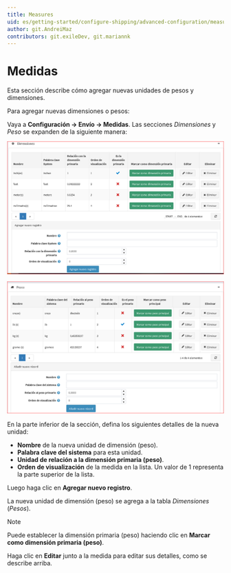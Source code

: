 ```yaml
---
title: Measures
uid: es/getting-started/configure-shipping/advanced-configuration/measures
author: git.AndreiMaz
contributors: git.exileDev, git.mariannk
---
```


# Medidas

Esta sección describe cómo agregar nuevas unidades de pesos y dimensiones.

Para agregar nuevas dimensiones o pesos:

Vaya a **Configuración → Envío → Medidas**. Las secciones *Dimensiones* y *Peso* se expanden de la siguiente manera:

![dimensions](_static/measures/dimensions.png)

![weights](_static/measures/weights.png)

En la parte inferior de la sección, defina los siguientes detalles de la nueva unidad:
* **Nombre** de la nueva unidad de dimensión (peso).
* **Palabra clave del sistema** para esta unidad.
* **Unidad de relación a la dimensión primaria (peso)**.
* **Orden de visualización** de la medida en la lista. Un valor de 1 representa la parte superior de la lista.

Luego haga clic en **Agregar nuevo registro**.

La nueva unidad de dimensión (peso) se agrega a la tabla *Dimensiones* (*Pesos*).

> [!NOTE]
>
> Puede establecer la dimensión primaria (peso) haciendo clic en **Marcar como dimensión primaria (peso)**.

Haga clic en **Editar** junto a la medida para editar sus detalles, como se describe arriba.